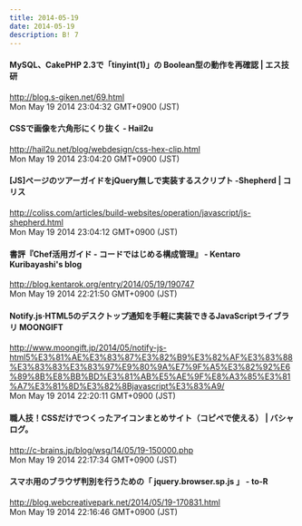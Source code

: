 ```yaml
---
title: 2014-05-19
date: 2014-05-19
description: B! 7
---
```


#### MySQL、CakePHP 2.3で「tinyint(1)」の Boolean型の動作を再確認 | エス技研
http://blog.s-giken.net/69.html<br>
Mon May 19 2014 23:04:32 GMT+0900 (JST)<br>


#### CSSで画像を六角形にくり抜く - Hail2u
http://hail2u.net/blog/webdesign/css-hex-clip.html<br>
Mon May 19 2014 23:04:20 GMT+0900 (JST)<br>


####   [JS]ページのツアーガイドをjQuery無しで実装するスクリプト -Shepherd | コリス
http://coliss.com/articles/build-websites/operation/javascript/js-shepherd.html<br>
Mon May 19 2014 23:04:12 GMT+0900 (JST)<br>


#### 書評『Chef活用ガイド - コードではじめる構成管理』 - Kentaro Kuribayashi's blog
http://blog.kentarok.org/entry/2014/05/19/190747<br>
Mon May 19 2014 22:21:50 GMT+0900 (JST)<br>


#### Notify.js·HTML5のデスクトップ通知を手軽に実装できるJavaScriptライブラリ MOONGIFT
http://www.moongift.jp/2014/05/notify-js-html5%E3%81%AE%E3%83%87%E3%82%B9%E3%82%AF%E3%83%88%E3%83%83%E3%83%97%E9%80%9A%E7%9F%A5%E3%82%92%E6%89%8B%E8%BB%BD%E3%81%AB%E5%AE%9F%E8%A3%85%E3%81%A7%E3%81%8D%E3%82%8Bjavascript%E3%83%A9/<br>
Mon May 19 2014 22:20:11 GMT+0900 (JST)<br>


#### 職人技！CSSだけでつくったアイコンまとめサイト（コピペで使える） | バシャログ。
http://c-brains.jp/blog/wsg/14/05/19-150000.php<br>
Mon May 19 2014 22:17:34 GMT+0900 (JST)<br>


#### スマホ用のブラウザ判別を行うための「 jquery.browser.sp.js 」 - to-R
http://blog.webcreativepark.net/2014/05/19-170831.html<br>
Mon May 19 2014 22:16:46 GMT+0900 (JST)<br>


